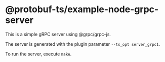 @protobuf-ts/example-node-grpc-server
=====================================

This is a simple gRPC server using @grpc/grpc-js.

The server is generated with the plugin parameter `--ts_opt server_grpc1`.

To run the server, execute `make`.

